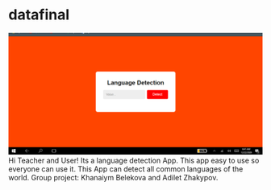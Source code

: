 # datafinal
![alt text](screenshots/2020-12-22.png)
Hi Teacher and User! Its a language detection App. This app easy to use so everyone can use it. This App can detect all common languages of the world. 
Group project: Khanaiym Belekova and Adilet Zhakypov.

